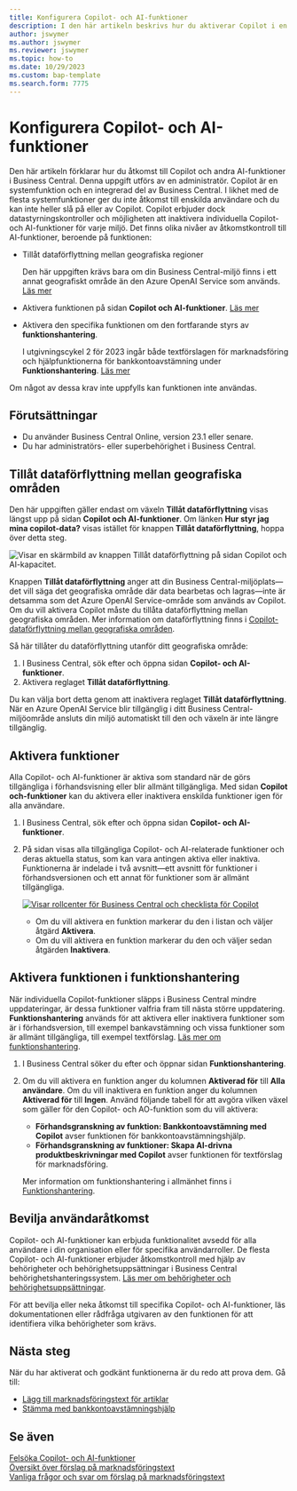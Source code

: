 ```yaml
---
title: Konfigurera Copilot- och AI-funktioner
description: I den här artikeln beskrivs hur du aktiverar Copilot i en miljö.
author: jswymer
ms.author: jswymer
ms.reviewer: jswymer
ms.topic: how-to
ms.date: 10/29/2023
ms.custom: bap-template
ms.search.form: 7775
---
```


# <a name="configure-copilot-and-ai-capabilities"></a>Konfigurera Copilot- och AI-funktioner

<!--[!INCLUDE[ai-preview](includes/ai-preview.md)]-->

<!--This article explains how you can control the ability to create AI-powered item marketing text with Copilot for your organization. This task is done by an admin. There are two requirements that you must fulfill to make the feature available to users:-->

Den här artikeln förklarar hur du åtkomst till Copilot och andra AI-funktioner i Business Central. Denna uppgift utförs av en administratör. Copilot är en systemfunktion och en integrerad del av Business Central. I likhet med de flesta systemfunktioner ger du inte åtkomst till enskilda användare och du kan inte heller slå på eller av Copilot. Copilot erbjuder dock datastyrningskontroller och möjligheten att inaktivera individuella Copilot- och AI-funktioner för varje miljö. Det finns olika nivåer av åtkomstkontroll till AI-funktioner, beroende på funktionen:

- Tillåt dataförflyttning mellan geografiska regioner

  Den här uppgiften krävs bara om din Business Central-miljö finns i ett annat geografiskt område än den Azure OpenAI Service som används. [Läs mer](#allow-data-movement-across-geographies)

- Aktivera funktionen på sidan **Copilot och AI-funktioner**. [Läs mer](#activate-features)

- Aktivera den specifika funktionen om den fortfarande styrs av **funktionshantering**.

  I utgivningscykel 2 för 2023 ingår både textförslagen för marknadsföring och hjälpfunktionerna för bankkontoavstämning under **Funktionshantering**. [Läs mer](#enable-feature-in-feature-management)

Om något av dessa krav inte uppfylls kan funktionen inte användas.

## <a name="prerequisites"></a>Förutsättningar

- Du använder Business Central Online, version 23.1 eller senare. <!--[preview version](ai-preview-getstarted.md) of Business Central that's enabled for Copilot.-->
- Du har administratörs- eller superbehörighet i Business Central.  <!--For more information, go to [Configure AI-powered item marketing text with Copilot](enable-ai.md).-->

## <a name="allow-data-movement-across-geographies"></a>Tillåt dataförflyttning mellan geografiska områden

Den här uppgiften gäller endast om växeln **Tillåt dataförflyttning** visas längst upp på sidan **Copilot och AI-funktioner**. Om länken **Hur styr jag mina copilot-data?** visas istället för knappen **Tillåt dataförflyttning**, hoppa över detta steg.

![Visar en skärmbild av knappen Tillåt dataförflyttning på sidan Copilot och AI-kapacitet.](media/allow-data-movement-v2.png)

Knappen **Tillåt dataförflyttning** anger att din Business Central-miljöplats&mdash;det vill säga det geografiska område där data bearbetas och lagras&mdash;inte är detsamma som det Azure OpenAI Service-område som används av Copilot. Om du vill aktivera Copilot måste du tillåta dataförflyttning mellan geografiska områden. Mer information om dataförflyttning finns i [Copilot-dataförflyttning mellan geografiska områden](ai-copilot-data-movement.md). 

Så här tillåter du dataförflyttning utanför ditt geografiska område:

1. I Business Central, sök efter och öppna sidan **Copilot- och AI-funktioner**.
1. Aktivera reglaget **Tillåt dataförflyttning**.

Du kan välja bort detta genom att inaktivera reglaget  **Tillåt dataförflyttning**. När en Azure OpenAI Service blir tillgänglig i ditt Business Central-miljöområde ansluts din miljö automatiskt till den och växeln är inte längre tillgänglig. 


<!--
| Australia, United Kingdom, United States | Within the respective geographical region |
| Europe, France, Germany, Norway, Switzerland  | Sweden or Switzerland |
| Asia Pacific, Brazil, Canada, India, Japan, Singapore, South Africa, South Korea, United Arab Emirates  | United States |-->



<!--Note

If your environment is hosted in North America, Copilot will use an Azure OpenAI endpoint in North America to process your data.
If your environment is hosted in Europe, Copilot will use an Azure OpenAI endpoint in Europe to process your data.
If your environment is hosted anywhere else, Copilot will use an Azure OpenAI endpoint outside of the region in which the environment is hosted.
To opt in 

Copilot and other AI capabilities use Azure OpenAI Service.  and are provided by default to only those customers with environments that have United States as their geography for data processing and storage. While the Azure OpenAI Service is available in multiple geographies including Australia, Canada, United States, France, Japan and UK, Copilot does not follow the same regional rollout schedule.

Meanwhile, customers with environments outside the United States can use Copilot AI features by opting in to share relevant data with the Azure OpenAI Service in United States or Switzerland.

The information in the following table outlines the Azure OpenAI service that's used by the Copilot services based on the geography of their Dynamics 365 environment when they opt-in to share data.-->
## <a name="activate-features"></a>Aktivera funktioner

Alla Copilot- och AI-funktioner är aktiva som standard när de görs tillgängliga i förhandsvisning eller blir allmänt tillgängliga. Med sidan **Copilot och-funktioner** kan du aktivera eller inaktivera enskilda funktioner igen för alla användare.

1. I Business Central, sök efter och öppna sidan **Copilot- och AI-funktioner**.

1. På sidan visas alla tillgängliga Copilot- och AI-relaterade funktioner och deras aktuella status, som kan vara antingen aktiva eller inaktiva. Funktionerna är indelade i två avsnitt&mdash;ett avsnitt för funktioner i förhandsversionen och ett annat för funktioner som är allmänt tillgängliga. 

   [![Visar rollcenter för Business Central och checklista för Copilot](media/copilot-and-ai-capabilties-page.svg)](media/copilot-and-ai-capabilties-page.svg#lightbox)

   - Om du vill aktivera en funktion markerar du den i listan och väljer åtgärd **Aktivera**.
   - Om du vill aktivera en funktion markerar du den och väljer sedan åtgärden **Inaktivera**. 


## <a name="enable-feature-in-feature-management"></a>Aktivera funktionen i funktionshantering

När individuella Copilot-funktioner släpps i Business Central mindre uppdateringar, är dessa funktioner valfria fram till nästa större uppdatering. **Funktionshantering** används för att aktivera eller inaktivera funktioner som är i förhandsversion, till exempel bankavstämning och vissa funktioner som är allmänt tillgängliga, till exempel textförslag. [Läs mer om funktionshantering](/dynamics365/business-central/dev-itpro/administration/feature-management).

1. I Business Central söker du efter och öppnar sidan **Funktionshantering**.
2. Om du vill aktivera en funktion anger du kolumnen **Aktiverad för** till **Alla användare**. Om du vill inaktivera en funktion anger du kolumnen **Aktiverad för** till **Ingen**. Använd följande tabell för att avgöra vilken växel som gäller för den Copilot- och AO-funktion som du vill aktivera:

   - **Förhandsgranskning av funktion: Bankkontoavstämning med Copilot** avser funktionen för bankkontoavstämningshjälp.
   - **Förhandsgranskning av funktioner: Skapa AI-drivna produktbeskrivningar med Copilot** avser funktionen för textförslag för marknadsföring.

   Mer information om funktionshantering i allmänhet finns i [Funktionshantering](/dynamics365/business-central/dev-itpro/administration/feature-management).

## <a name="granting-user-access"></a>Bevilja användaråtkomst

Copilot- och AI-funktioner kan erbjuda funktionalitet avsedd för alla användare i din organisation eller för specifika användarroller. De flesta Copilot- och AI-funktioner erbjuder åtkomstkontroll med hjälp av behörigheter och behörighetsuppsättningar i Business Central behörighetshanteringssystem. [Läs mer om behörigheter och behörighetsuppsättningar](ui-define-granular-permissions.md).

För att bevilja eller neka åtkomst till specifika Copilot- och AI-funktioner, läs dokumentationen eller rådfråga utgivaren av den funktionen för att identifiera vilka behörigheter som krävs. 

## <a name="next-steps"></a>Nästa steg

När du har aktiverat och godkänt funktionerna är du redo att prova dem. Gå till:

- [Lägg till marknadsföringstext för artiklar](item-marketing-text.md) 
- [Stämma med bankkontoavstämningshjälp](bank-reconciliation-with-copilot.md) 

## <a name="see-also"></a>Se även

[Felsöka Copilot- och AI-funktioner](ai-copilot-troubleshooting.md)  
[Översikt över förslag på marknadsföringstext](ai-overview.md)   
[Vanliga frågor och svar om förslag på marknadsföringstext](faqs-marketing-text.md)  
